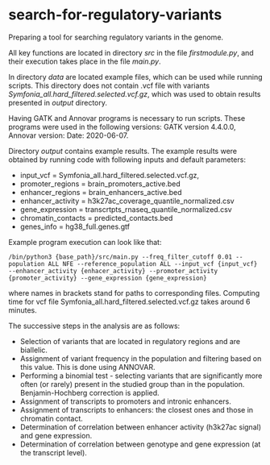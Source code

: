 # search-for-regulatory-variants
Preparing a tool for searching regulatory variants in the genome.

All key functions are located in directory *src* in the file *firstmodule.py*, and their execution takes place in the file *main.py*.

In directory *data* are located example files, which can be used while running scripts. This directory does not contain .vcf file with variants *Symfonia_all.hard_filtered.selected.vcf.gz*, which was used to obtain results presented in *output* directory.

Having GATK and Annovar programs is necessary to run scripts. These programs were used in the following versions: GATK version 4.4.0.0, Annovar version: Date: 2020-06-07.

Directory *output* contains example results. The example results were obtained by running code with following inputs and default parameters:
- input_vcf = Symfonia_all.hard_filtered.selected.vcf.gz,
- promoter_regions = brain_promoters_active.bed
- enhancer_regions = brain_enhancers_active.bed
- enhancer_activity = h3k27ac_coverage_quantile_normalized.csv
- gene_expression = transcrtpts_rnaseq_quantile_normalized.csv
- chromatin_contacts = predicted_contacts.bed
- genes_info = hg38_full.genes.gtf

Example program execution can look like that: 
```
/bin/python3 {base_path}/src/main.py --freq_filter_cutoff 0.01 --population ALL NFE --reference_population ALL --input_vcf {input_vcf} --enhancer_activity {enhacer_activity} --promoter_activity {promoter_activity} --gene_expression {gene_expression}
```
where names in brackets stand for paths to corresponding files.
Computing time for vcf file Symfonia_all.hard_filtered.selected.vcf.gz takes around 6 minutes.


The successive steps in the analysis are as follows:
- Selection of variants that are located in regulatory regions and are biallelic.
- Assignment of variant frequency in the population and filtering based on this value. This is done using ANNOVAR.
- Performing a binomial test - selecting variants that are significantly more often (or rarely) present in the studied group than in the population. Benjamin-Hochberg correction is applied.
- Assignment of transcripts to promoters and intronic enhancers.
- Assignment of transcripts to enhancers: the closest ones and those in chromatin contact.
- Determination of correlation between enhancer activity (h3k27ac signal) and gene expression.
- Determination of correlation between genotype and gene expression (at the transcript level).








